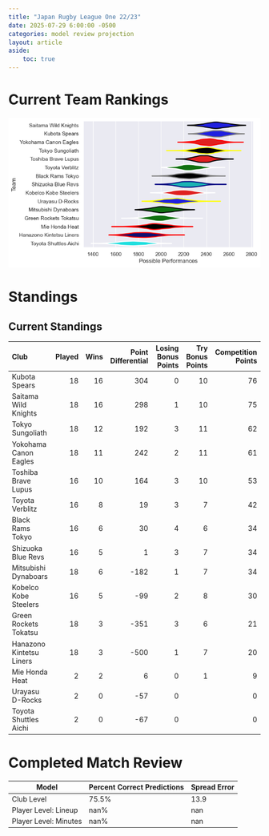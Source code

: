 ```yaml
---  
title: "Japan Rugby League One 22/23"  
date: 2025-07-29 6:00:00 -0500  
categories: model review projection  
layout: article  
aside:  
    toc: true  
---
```

# Current Team Rankings


![Club Rankings](plots/rankings_Japan_Rugby_League_One_2223.png)
# Standings

## Current Standings


| Club                     |   Played |   Wins |   Point Differential |   Losing Bonus Points |   Try Bonus Points |   Competition Points |
|:-------------------------|---------:|-------:|---------------------:|----------------------:|-------------------:|---------------------:|
| Kubota Spears            |       18 |     16 |                  304 |                     0 |                 10 |                   76 |
| Saitama Wild Knights     |       18 |     16 |                  298 |                     1 |                 10 |                   75 |
| Tokyo Sungoliath         |       18 |     12 |                  192 |                     3 |                 11 |                   62 |
| Yokohama Canon Eagles    |       18 |     11 |                  242 |                     2 |                 11 |                   61 |
| Toshiba Brave Lupus      |       16 |     10 |                  164 |                     3 |                 10 |                   53 |
| Toyota Verblitz          |       16 |      8 |                   19 |                     3 |                  7 |                   42 |
| Black Rams Tokyo         |       16 |      6 |                   30 |                     4 |                  6 |                   34 |
| Shizuoka Blue Revs       |       16 |      5 |                    1 |                     3 |                  7 |                   34 |
| Mitsubishi Dynaboars     |       18 |      6 |                 -182 |                     1 |                  7 |                   34 |
| Kobelco Kobe Steelers    |       16 |      5 |                  -99 |                     2 |                  8 |                   30 |
| Green Rockets Tokatsu    |       18 |      3 |                 -351 |                     3 |                  6 |                   21 |
| Hanazono Kintetsu Liners |       18 |      3 |                 -500 |                     1 |                  7 |                   20 |
| Mie Honda Heat           |        2 |      2 |                    6 |                     0 |                  1 |                    9 |
| Urayasu D-Rocks          |        2 |      0 |                  -57 |                     0 |                    |                    0 |
| Toyota Shuttles Aichi    |        2 |      0 |                  -67 |                     0 |                    |                    0 |



# Completed Match Review


| Model | Percent Correct Predictions | Spread Error |
| ------ | ------ | ------ |
| Club Level | 75.5% | 13.9 |
| Player Level: Lineup | nan% | nan |
| Player Level: Minutes | nan% | nan |

